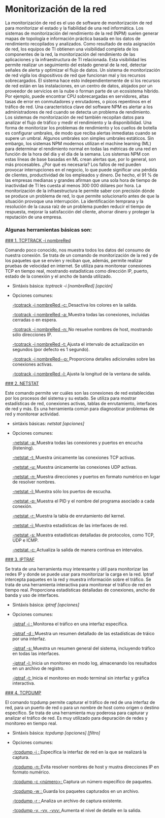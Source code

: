# Monitorización de la red
La monitorización de red es el uso de software de monitorización de red para monitorizar el estado y la fiabilidad de una red informática. Los sistemas de monitorización del rendimiento de la red (NPM) suelen generar mapas de topología e información práctica basada en los datos de rendimiento recopilados y analizados.
Como resultado de esta asignación de red, los equipos de TI obtienen una visibilidad completa de los componentes de la red, la monitorización del rendimiento de las aplicaciones y la infraestructura de TI relacionada. Esta visibilidad les permite realizar un seguimiento del estado general de la red, detectar señales de alerta y optimizar el flujo de datos.
Un sistema de monitorización de red vigila los dispositivos de red que funcionan mal y los recursos sobrecargados. El sistema hace esto independientemente de si los recursos de red están en las instalaciones, en un centro de datos, alojados por un proveedor de servicios en la nube o forman parte de un ecosistema híbrido. Por ejemplo, puede encontrar CPU sobrecargadas en servidores, altas tasas de error en conmutadores y enrutadores, o picos repentinos en el tráfico de red. Una característica clave del software NPM es alertar a los administradores de red cuando se detecta un problema de rendimiento.           
Los sistemas de monitorización de red también recopilan datos para analizar el flujo de tráfico y medir el rendimiento y la disponibilidad. Una forma de monitorizar los problemas de rendimiento y los cuellos de botella es configurar umbrales, de modo que reciba alertas inmediatas cuando se supere un umbral. Algunos umbrales son simples umbrales estáticos. Sin embargo, los sistemas NPM modernos utilizan el machine learning (ML) para determinar el rendimiento normal en todas las métricas de una red en función de la hora del día y el día de la semana. Los sistemas NPM con estas líneas de base basadas en ML crean alertas que, por lo general, son más procesables.
¿Por qué es necesaria?
Los fallos de red pueden provocar interrupciones en el negocio, lo que puede significar una pérdida de clientes, productividad de los empleados y dinero. De hecho, el 91 % de las empresas medianas y grandes afirman que una sola hora de tiempo de inactividad de TI les cuesta al menos 300 000 dólares por hora.
La monitorización de la infraestructura le permite saber con precisión dónde se produce un problema de red, lo que permite solucionarlo antes de que la situación provoque una interrupción. La identificación temprana y la resolución de la causa raíz de un problema pueden reducir el tiempo de respuesta, mejorar la satisfacción del cliente, ahorrar dinero y proteger la reputación de una empresa.

### Algunas herramientas básicas son:

[### 1. TCPTRACK -i nombreRed]()

Comando poco conocido, nos muestra todos los datos del consumo de nuestra conexión. Se trata de un comando de monitorización de la red y de los paquetes que se envíen y reciban que, además, permite realizar pruebas de velocidad en internet. Se utiliza para monitorear conexiones TCP en tiempo real, mostrando estadísticas como dirección IP, puerto, estado de la conexión y el ancho de banda utilizado.

  - Sintáxis básica: *tcptrack -i [nombreRed] [opción]*
  - Opciones comunes:
    
      [-tcptrack -i nombreRed -c: ]() Desactiva los colores en la salida.
        
      [-tcptrack -i nombreRed -a: ]() Muestra todas las conexiones, incluidas cerradas o en espera.
        
      [-tcptrack -i nombreRed -n: ]() No resuelve nombres de host, mostrando sólo direcciones IP.
        
      [-tcptrack -i nombreRed -t: ]() Ajusta el intervalo de actualización en segundos (por defecto es 1 segundo).
        
      [-tcptrack -i nombreRed--p: ]() Proporciona detalles adicionales sobre las conexiones activas.
        
      [-tcptrack -i nombreRed -l: ]() Ajusta la longitud de la ventana de salida.

[### 2. NETSTAT](https://github.com/user-attachments/assets/debfb1dd-0da0-4201-8448-35f49b9347f0)

Este comando permite ver cuáles son las conexiones de red establecidas por los procesos del sistema y su estado. Se utiliza para mostrar estadísticas de red, conexiones activas, tablas de enrutamiento, interfaces de red y más. Es una herramienta común para diagnosticar problemas de red y monitorear actividad.

  - sintáxis básicas: *netstat [opciones]*
  - Opciones comunes:
    
      [-netstat -a: ](https://github.com/user-attachments/assets/5edaf04f-51a6-4f3f-8ffc-fd77b0309b5f) Muestra todas las conexiones y puertos en encucha (listening).
        
      [-netstat -t: ](https://github.com/user-attachments/assets/c8c76203-45fc-44d7-a98b-4da882a8c585) Muestra únicamente las conexiones TCP activas.
        
      [-netstat -u: ](https://github.com/user-attachments/assets/bd82339f-a4b2-4a6b-9b6d-1e015b05a9a6) Muestra únicamente las conexiones UDP activas.
        
      [-netstat -n: ](https://github.com/user-attachments/assets/05bb5622-eacb-4a69-8b24-7a75a9f3dff7) Muestra direcciones y puertos en formato numérico en lugar de resolver nombres.
        
      [-netstat -l: ](https://github.com/user-attachments/assets/7b710c13-c382-4dc3-a81a-752d3458ed42) Muestra sólo los puertos de escucha.
        
      [-netstat -p: ](https://github.com/user-attachments/assets/5b5c4e86-f407-48bf-9f65-a5ff66736d22) Muestra el PID y el nombre del programa asociado a cada conexión.
        
      [-netstat -r: ](https://github.com/user-attachments/assets/15ef214e-434e-4bfc-a377-9b6108e0895c) Muestra la tabla de enrutamiento del kernel.
        
      [-netstat -i: ](https://github.com/user-attachments/assets/963d2499-a609-4c16-a27b-1c7fccf32b3b) Muestra estadísticas de las interfaces de red.
        
      [-netstat -s: ](https://github.com/user-attachments/assets/d766ee4a-07dc-4d78-8202-5e8ddcd794c0) Muestra estadísticas detalladas de protocolos, como TCP, UDP e ICMP.
        
      [-netstat -c: ](ttps://github.com/user-attachments/assets/eeb83549-15d3-4fa5-8636-46bc666c0884) Actualiza la salida de manera continua en intervalos.
        
[### 3. IPTRAF]()

Se trata de una herramienta muy interesante y útil para monitorizar las redes IP y donde se puede usar para monitorizar la carga en la red. Iptraf intercepta paquetes en la red y muestra información sobre el tráfico. Se trata de una herramienta interactiva para monitorear el tráfico de red en tiempo real. Proporciona estadísticas detalladas de conexiones, ancho de banda y uso de interfaces.
  - Sintáxis básica: *iptraf [opciones]*
  - Opciones comunes:
    
      [-iptraf -i <interfaz>: ]() Monitorea el tráfico en una interfaz específica.
        
      [-iptraf -d <interfaz>: ]() Muestra un resumen detallado de las estadísticas de tráico por una interfaz.
        
      [-iptraf -s: ]() Muestra un resumen general del sistema, incluyendo tráfico en todas las interfaces.
        
      [-iptraf -l: ]() Inicia un monitoreo en modo log, almacenando los resultados en un archivo de registro.
        
      [-iptraf -t: ]() Inicia el monitoreo en modo terminal sin interfaz y gráfica interactiva.

[### 4. TCPDUMP]()

El comando tcpdump permite capturar el tráfico de red de una interfaz de red, para un puerto de red o para un nombre de host como origen o destino específico. Se trata de una herramienta muy poderosa para capturar y analizar el tráfico de red. Es muy utilizado para depuración de redes y monitoreo en tiempo real.

  - Sintáxis básica: *tcpdump [opciones] [filtro]*
  - Opciones comunes:
    
      [-tcpdump -i <interfaz>: ]() Especifica la interfaz de red en la que se realizará la captura.
        
      [-tcpdump -n: ]() Evita resolver nombres de host y mustra direcciones IP en formato numérico.
        
      [-tcpdump -c <número>: ]() Captura un número específico de paquetes.
        
      [-tcpdump -w <archivo>: ]() Guarda los paquetes capturados en un archivo.
        
      [-tcpdump -r <archivo>: ]() Analiza un archivo de captura existente.
        
      [-tcpdump -v, -vv, -vvv: ]() Aumenta el nivel de detalle en la salida.

